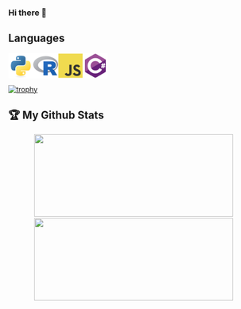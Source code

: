 ### Hi there 👋

## Languages
<div style="display:flex;" align="center">
<img src="https://raw.githubusercontent.com/devicons/devicon/master/icons/python/python-original.svg" width="50" hieght="50" />
<img src="https://raw.githubusercontent.com/devicons/devicon/master/icons/r/r-original.svg" width="50" hieght="50" />
<img src="https://github.com/devicons/devicon/blob/master/icons/javascript/javascript-original.svg" width="50" hieght="50" />
<img src="https://raw.githubusercontent.com/devicons/devicon/master/icons/csharp/csharp-original.svg" width="50" hieght="50" />
</div>

[![trophy](https://github-profile-trophy.vercel.app/?username=mmhamdy&column=9&theme=onedark)](https://github.com/mmhamdy)

## 🏆 My Github Stats

<div align="center">
<img src="https://github-readme-stats.vercel.app/api?username=mmhamdy&show_icons=true&theme=radical" width="400" height="166"/>
<img src="https://github-readme-stats.vercel.app/api/top-langs/?username=mmhamdy&layout=compact&theme=radical&hide=html,css,scss,jupyter%20notebook,matlab,tex,smarty&langs_count=4" width="400" height="166"/>
</div>

<!--
**mmhamdy/mmhamdy** is a ✨ _special_ ✨ repository because its `README.md` (this file) appears on your GitHub profile.

Here are some ideas to get you started:

- 🔭 I’m currently working on ...
- 🌱 I’m currently learning ...
- 👯 I’m looking to collaborate on ...
- 🤔 I’m looking for help with ...
- 💬 Ask me about ...
- 📫 How to reach me: ...
- 😄 Pronouns: ...
- ⚡ Fun fact: ...
-->
